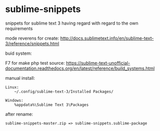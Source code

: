 sublime-snippets
================

snippets for sublime text 3 having regard with regard to the own requirements

mode reverens for create: http://docs.sublimetext.info/en/sublime-text-3/reference/snippets.html

buid system:

F7 for make php test
source: https://sublime-text-unofficial-documentation.readthedocs.org/en/latest/reference/build_systems.html

manual install:

	Linux:
		~/.config/sublime-text-3/Installed Packages/

	Windows:
		%appdata%\Sublime Text 3\Packages

after rename:

	sublime-snippets-master.zip => sublime-snippets.sublime-package
